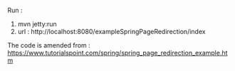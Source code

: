 Run :
1. mvn jetty:run
2. url : http://localhost:8080/exampleSpringPageRedirection/index

The code is amended from : https://www.tutorialspoint.com/spring/spring_page_redirection_example.htm